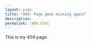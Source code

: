 ```yaml
---
layout: page
title: "404: Page gone missing again"
description: 
permalink: /404.html
---
```


This is my 404 page.
